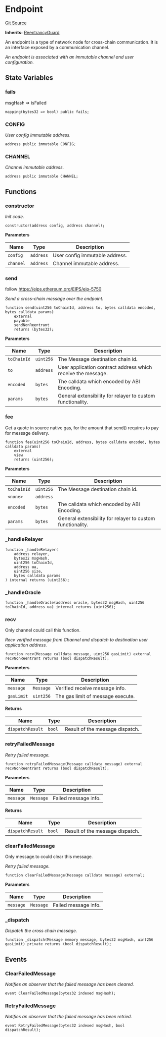 # Endpoint
[Git Source](https://github.com/darwinia-network/ORMP/blob/5d245763e88118b1bc6b2cfd18dc541a2fe3481d/src/Endpoint.sol)

**Inherits:**
[ReentrancyGuard](/src/security/ReentrancyGuard.sol/abstract.ReentrancyGuard.md)

An endpoint is a type of network node for cross-chain communication.
It is an interface exposed by a communication channel.

*An endpoint is associated with an immutable channel and user configuration.*


## State Variables
### fails
msgHash => isFailed


```solidity
mapping(bytes32 => bool) public fails;
```


### CONFIG
*User config immutable address.*


```solidity
address public immutable CONFIG;
```


### CHANNEL
*Channel immutable address.*


```solidity
address public immutable CHANNEL;
```


## Functions
### constructor

*Init code.*


```solidity
constructor(address config, address channel);
```
**Parameters**

|Name|Type|Description|
|----|----|-----------|
|`config`|`address`|User config immutable address.|
|`channel`|`address`|Channel immutable address.|


### send

follow https://eips.ethereum.org/EIPS/eip-5750

*Send a cross-chain message over the endpoint.*


```solidity
function send(uint256 toChainId, address to, bytes calldata encoded, bytes calldata params)
    external
    payable
    sendNonReentrant
    returns (bytes32);
```
**Parameters**

|Name|Type|Description|
|----|----|-----------|
|`toChainId`|`uint256`|The Message destination chain id.|
|`to`|`address`|User application contract address which receive the message.|
|`encoded`|`bytes`|The calldata which encoded by ABI Encoding.|
|`params`|`bytes`|General extensibility for relayer to custom functionality.|


### fee

Get a quote in source native gas, for the amount that send() requires to pay for message delivery.


```solidity
function fee(uint256 toChainId, address, bytes calldata encoded, bytes calldata params)
    external
    view
    returns (uint256);
```
**Parameters**

|Name|Type|Description|
|----|----|-----------|
|`toChainId`|`uint256`|The Message destination chain id.|
|`<none>`|`address`||
|`encoded`|`bytes`|The calldata which encoded by ABI Encoding.|
|`params`|`bytes`|General extensibility for relayer to custom functionality.|


### _handleRelayer


```solidity
function _handleRelayer(
    address relayer,
    bytes32 msgHash,
    uint256 toChainId,
    address ua,
    uint256 size,
    bytes calldata params
) internal returns (uint256);
```

### _handleOracle


```solidity
function _handleOracle(address oracle, bytes32 msgHash, uint256 toChainId, address ua) internal returns (uint256);
```

### recv

Only channel could call this function.

*Recv verified message from Channel and dispatch to destination user application address.*


```solidity
function recv(Message calldata message, uint256 gasLimit) external recvNonReentrant returns (bool dispatchResult);
```
**Parameters**

|Name|Type|Description|
|----|----|-----------|
|`message`|`Message`|Verified receive message info.|
|`gasLimit`|`uint256`|The gas limit of message execute.|

**Returns**

|Name|Type|Description|
|----|----|-----------|
|`dispatchResult`|`bool`|Result of the message dispatch.|


### retryFailedMessage

*Retry failed message.*


```solidity
function retryFailedMessage(Message calldata message) external recvNonReentrant returns (bool dispatchResult);
```
**Parameters**

|Name|Type|Description|
|----|----|-----------|
|`message`|`Message`|Failed message info.|

**Returns**

|Name|Type|Description|
|----|----|-----------|
|`dispatchResult`|`bool`|Result of the message dispatch.|


### clearFailedMessage

Only message.to could clear this message.

*Retry failed message.*


```solidity
function clearFailedMessage(Message calldata message) external;
```
**Parameters**

|Name|Type|Description|
|----|----|-----------|
|`message`|`Message`|Failed message info.|


### _dispatch

*Dispatch the cross chain message.*


```solidity
function _dispatch(Message memory message, bytes32 msgHash, uint256 gasLimit) private returns (bool dispatchResult);
```

## Events
### ClearFailedMessage
*Notifies an observer that the failed message has been cleared.*


```solidity
event ClearFailedMessage(bytes32 indexed msgHash);
```

### RetryFailedMessage
*Notifies an observer that the failed message has been retried.*


```solidity
event RetryFailedMessage(bytes32 indexed msgHash, bool dispatchResult);
```

